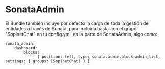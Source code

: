 # SonataAdmin

El Bundle también incluye por defecto la carga de toda la gestión de entidades a través de Sonata, para incluirla basta con el grupo "SopinetChat"
en tu config.yml, en la parte de SonataAdmin, algo como:

```
sonata_admin:
    dashboard:
        blocks:
            - { position: left, type: sonata.admin.block.admin_list, settings: { groups: [SopinetChat] } }
```

